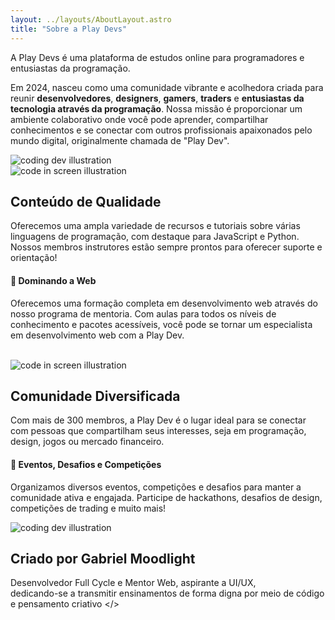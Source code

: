 ```yaml
---
layout: ../layouts/AboutLayout.astro
title: "Sobre a Play Devs"
---
```


<style>
@media screen and (min-width: 640px) {
  .jello:hover {
    cursor: pointer;
    animation: jello;
    animation-duration: 1s;
  }

  .gm-wrapper::before {
    content: "";
    position: absolute;
    top: -21px;
    left: 50px;
    transform: translateX(-50%) rotate(45deg);
    background-color: rgb(231, 231, 231);
    width: 10px;
    height: 10px;
    display: none;
  }

  .gm-wrapper::after {
    content: "Hello World!";
    font-family: 'gg sans';
    font-size: 14px;
    justify-content: center;
    align-items: center;
    position: absolute;
    top: 0;
    left: 80px;
    transform: translateY(-140%) translateX(-50%);
    color: rgb(10, 10, 10);
    background-color: rgb(231, 231, 231);
    width: 90px;
    height: 40px;
    border-radius: 0.125rem;
    display: none;
  }

  .gm-wrapper:hover::before {
    display: block;
  }

  .gm-wrapper:hover::after {
    display: flex;
  }
}
</style>

A Play Devs é uma plataforma de estudos online para programadores e entusiastas da programação. 

Em 2024, nasceu como uma comunidade vibrante e acolhedora criada para reunir **desenvolvedores**, **designers**, **gamers**, **traders** e **entusiastas da tecnologia através da programação**. Nossa missão é proporcionar um ambiente colaborativo onde você pode aprender, compartilhar conhecimentos e se conectar com outros profissionais apaixonados pelo mundo digital, originalmente chamada de "Play Dev".

<div>
  <img src="/assets/dev.svg" class="dev-img sm:w-1/2 relative z-20 mx-auto animate-pulse" alt="coding dev illustration">
</div>

<div>
  <img src="/assets/livro-didatico.png" class="jello w-3/12 sm:w-1/4 sm:ml-10 ml-5 float-right relative z-20 " alt="code in screen illustration">
</div>

## Conteúdo de Qualidade

Oferecemos uma ampla variedade de recursos e tutoriais sobre várias linguagens de programação, com destaque para JavaScript e Python. Nossos membros instrutores estão sempre prontos para oferecer suporte e orientação!

#### 🚀 Dominando a Web

Oferecemos uma formação completa em desenvolvimento web através do nosso programa de mentoria. Com aulas para todos os níveis de conhecimento e pacotes acessíveis, você pode se tornar um especialista em desenvolvimento web com a Play Dev.

<br class="hidden sm:block"/>

<img src="/assets/no-mundo-todo.png" class="jello w-2/12 sm:w-1/4 mr-5 sm:mr-10 float-left relative z-20" alt="code in screen illustration">

<div>

## Comunidade Diversificada

Com mais de 300 membros, a Play Dev é o lugar ideal para se conectar com pessoas que compartilham seus interesses, seja em programação, design, jogos ou mercado financeiro.

#### 🚩 Eventos, Desafios e Competições

Organizamos diversos eventos, competições e desafios para manter a comunidade ativa e engajada. Participe de hackathons, desafios de design, competições de trading e muito mais!

<div>

<div class="gm-wrapper relative mt-20">
  <img src="/assets/eu.png" class="w-[102px] sm:cursor-pointer mr-5 float-left relative z-20" alt="coding dev illustration" />
</div>

## Criado por Gabriel Moodlight
Desenvolvedor Full Cycle e Mentor Web, aspirante a UI/UX, <br class="hidden sm:block"/> dedicando-se a transmitir ensinamentos de forma digna por meio de código e pensamento criativo </>